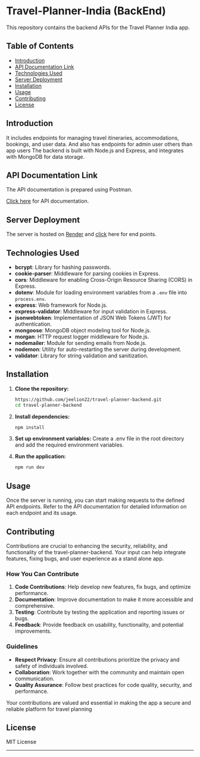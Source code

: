 # Travel-Planner-India (BackEnd)

This repository contains the backend APIs for the Travel Planner India app.

## Table of Contents

- [Introduction](#introduction)
- [API Documentation Link](#api-documentation-link)
- [Technologies Used](#technologies-used)
- [Server Deployment](#server-deployment)
- [Installation](#installation)
- [Usage](#usage)
- [Contributing](#contributing)
- [License](#license)

## Introduction

It includes endpoints for managing travel itineraries, accommodations, bookings, and user data. And also has endpoints for admin user others than app users The backend is built with Node.js and Express, and integrates with MongoDB for data storage.

## API Documentation Link

The API documentation is prepared using Postman.

[Click here](https://documenter.getpostman.com/view/21877600/2sAXjJ6D2v) for API documentation.

## Server Deployment

The server is hosted on [Render](https://render.com/) and [click](https://travel-planner-backend-z03r.onrender.com/api) here for end points.

## Technologies Used

- **bcrypt**: Library for hashing passwords.
- **cookie-parser**: Middleware for parsing cookies in Express.
- **cors**: Middleware for enabling Cross-Origin Resource Sharing (CORS) in Express.
- **dotenv**: Module for loading environment variables from a `.env` file into `process.env`.
- **express**: Web framework for Node.js.
- **express-validator**: Middleware for input validation in Express.
- **jsonwebtoken**: Implementation of JSON Web Tokens (JWT) for authentication.
- **mongoose**: MongoDB object modeling tool for Node.js.
- **morgan**: HTTP request logger middleware for Node.js.
- **nodemailer**: Module for sending emails from Node.js.
- **nodemon**: Utility for auto-restarting the server during development.
- **validator**: Library for string validation and sanitization.

## Installation

1. **Clone the repository:**

   ```bash
   https://github.com/jeelion22/travel-planner-backend.git
   cd travel-planner-backend
   ```

2. **Install dependencies:**
   ```bash
   npm install
   ```
3. **Set up environment variables:**
   Create a .env file in the root directory and add the required environment variables.

4. **Run the application:**
   ```bash
   npm run dev
   ```

## Usage

Once the server is running, you can start making requests to the defined API endpoints. Refer to the API documentation for detailed information on each endpoint and its usage.

## Contributing

Contributions are crucial to enhancing the security, reliability, and functionality of the travel-planner-backend. Your input can help integrate features, fixing bugs, and user experience as a stand alone app.

### How You Can Contribute

1. **Code Contributions**: Help develop new features, fix bugs, and optimize performance.
2. **Documentation**: Improve documentation to make it more accessible and comprehensive.
3. **Testing**: Contribute by testing the application and reporting issues or bugs.
4. **Feedback**: Provide feedback on usability, functionality, and potential improvements.

### Guidelines

- **Respect Privacy**: Ensure all contributions prioritize the privacy and safety of individuals involved.
- **Collaboration**: Work together with the community and maintain open communication.
- **Quality Assurance**: Follow best practices for code quality, security, and performance.

Your contributions are valued and essential in making the app a secure and reliable platform for travel planning

## License

MIT License

---
